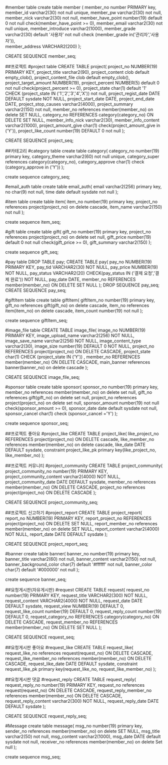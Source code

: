 #member table
create table member (
member_no number PRIMARY key,
member_id varchar2(30) not null unique,
member_pw varchar2(30) not null,
member_nick varchar2(30) not null,
member_have_point number(19) default 0 not null check(member_have_point >= 0),
member_email varchar2(30) not null unique,
member_introduce varchar2(1000),
member_grade varchar2(30) default '사용자' not null check (member_grade in('관리자','사용자')),   
member_address VARCHAR2(200)
);

CREATE SEQUENCE member_seq;


##프로젝트
#project table
CREATE TABLE project(
project_no NUMBER(19) PRIMARY KEY,
project_title varchar2(90),
project_content clob default empty_clob(),
project_content_file clob default empty_clob(),
project_target_amount NUMBER(19),
project_percent NUMBER(5) default 0 not null check(project_percent >= 0),
project_state char(1) default '1' CHECK (project_state IN ('1','2','3','4','X')) not null,
project_regist_date DATE DEFAULT sysdate NOT NULL,
project_start_date DATE,
project_end_date DATE,
project_stop_causes varchar2(4000),
project_summary varchar2(150) not null,
member_no references member(member_no) on delete SET NULL,
category_no REFERENCES category(category_no) ON DELETE SET NULL,
member_info_nick varchar2(30),
member_info_content varchar2(1000),
project_amount_give char(1) check(project_amount_give in ('Y')),
project_like_count number(19) DEFAULT 0 not null
);

CREATE SEQUENCE project_seq;


##카테고리
#category table
create table category(
category_no number(19) primary key,
category_theme varchar2(60) not null unique,
category_super references category(category_no),
category_approve char(1) check (category_approve in ('Y'))
);

create sequence category_seq;


#email_auth table
create table email_auth(
    email varchar2(256) primary key,
    no char(9) not null,
    time date default sysdate not null
);


#item table
create table item(
item_no number(19) primary key,
project_no references project(project_no) on delete cascade,
item_name varchar2(150) not null
);


create sequence item_seq;


#gift table
create table gift(
gift_no number(19) primary key,
project_no references project(project_no) on delete set null,
gift_price number(19) default 0 not null check(gift_price >= 0),
gift_summary varchar2(150)
);

create sequence gift_seq;

#pay table
DROP TABLE pay;
CREATE TABLE pay(
pay_no NUMBER(19) PRIMARY KEY,
pay_tid VARCHAR2(30) NOT NULL,
pay_price NUMBER(19) NOT NULL,
pay_status VARCHAR2(20) CHECK(pay_status IN ('결제 요청','결제 완료')) NOT NULL,
pay_date DATE,
member_no REFERENCES member(member_no) ON DELETE SET NULL
);
DROP SEQUENCE pay_seq;
CREATE SEQUENCE pay_seq;


#giftItem table
create table giftItem(
giftItem_no number(19) primary key,
gift_no references gift(gift_no) on delete cascade,
item_no references item(item_no) on delete cascade,
item_count number(19) not null
);

create sequence giftItem_seq;

#image_file table
CREATE TABLE image_file(
image_no NUMBER(19) PRIMARY KEY,
image_upload_name varchar2(256) NOT NULL,
image_save_name varchar2(256) NOT NULL,
image_content_type varchar2(30),
image_size number(19) DEFAULT 0 NOT NULL,
project_no REFERENCES project(project_no) ON DELETE CASCADE,
project_state char(1) CHECK (project_state IN ('Y')) ,
member_no REFERENCES member(member_no) ON DELETE CASCADE,
main_banner references banner(banner_no) on delete cascade
);

CREATE SEQUENCE image_file_seq;


#sponsor table
create table sponsor(
sponsor_no number(19) primary key,
member_no references member(member_no) on delete set null,
gift_no references gift(gift_no) on delete set null,
project_no references project(project_no) on delete set null,
sponsor_amount number(19) not null check(sponsor_amount >= 0),
sponsor_date date default sysdate not null,
sponsor_cancel char(1) check (sponsor_cancel ='Y')
);

create sequence sponsor_seq;


##프로젝트 좋아요
#project_like
CREATE TABLE project_like(
like_project_no REFERENCES project(project_no) ON DELETE cascade,
like_member_no references member(member_no) on delete cascade,
like_date DATE DEFAULT sysdate,
constraint project_like_pk primary key(like_project_no, like_member_no) 
);

##프로젝트 커뮤니티 
#project_community
CREATE TABLE project_community(
project_community_no number(19) PRIMARY KEY,
project_community_content varchar2(4000) NOT NULL,
project_community_date DATE DEFAULT sysdate,
member_no references member(member_no) ON DELETE CASCADE,
project_no references project(project_no) ON DELETE CASCADE 
);

CREATE SEQUENCE project_community_seq;


##프로젝트 신고하기
#project_report
CREATE TABLE project_report(
report_no NUMBER(19) PRIMARY KEY,
report_project_no REFERENCES project(project_no) ON DELETE SET NULL,
report_member_no references member(member_no) on delete SET NULL,
report_content varchar2(4000) NOT NULL,
report_date DATE DEFAULT sysdate
);

CREATE SEQUENCE project_report_seq;


#banner
create table banner(
banner_no number(19) primary key,
banner_title varchar2(60) not null,
banner_content varchar2(150) not null, 
banner_background_color char(7) default '#ffffff' not null,
banner_color char(7) default '#000000' not null
);

create sequence banner_seq;

##요청게시판(자유게시판)
#request
CREATE TABLE request(
request_no number(19) PRIMARY KEY,
request_title VARCHAR2(300) NOT NULL,
request_content VARCHAR2(4000) NOT NULL,
request_date DATE DEFAULT sysdate,
request_view NUMBER(19) DEFAULT 0,
request_like_count number(19) DEFAULT 0,
request_reply_count number(19) DEFAULT 0,
request_category_no REFERENCES category(category_no) ON DELETE CASCADE,
request_member_no REFERENCES member(member_no) ON DELETE SET NULL
);

CREATE SEQUENCE request_seq;

##요청게시판 좋아요
#request_like
CREATE TABLE request_like(
request_like_no references request(request_no) ON DELETE CASCADE,
request_like_member_no references member(member_no) ON DELETE CASCADE,
request_like_date DATE DEFAULT sysdate,
constraint request_like_pk primary key(request_like_no, request_like_member_no) 
);

##요청게시판 댓글
#request_reply
CREATE TABLE request_reply(
request_reply_no number(19) PRIMARY KEY,
request_no references request(request_no) ON DELETE CASCADE,
request_reply_member_no references member(member_no) ON DELETE CASCADE,
request_reply_content varchar2(300) NOT NULL,
request_reply_date DATE DEFAULT sysdate
);

CREATE SEQUENCE request_reply_seq;


#Message
create table message(
    msg_no number(19) primary key,
    sender_no references member(member_no) on delete SET NULL,
    msg_title varchar2(50) not null,
    msg_content varchar2(1000),
    msg_date DATE default sysdate not null,
    receiver_no references member(member_no) on delete Set null
);

create sequence msg_seq;


